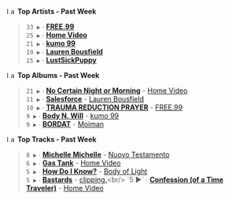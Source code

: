 <!--START_LASTFM_ARTISTS:{"period": "7day", "rows": 5}-->
<a href="https://last.fm" target="_blank"><img src="https://user-images.githubusercontent.com/17434202/215290617-e793598d-d7c9-428f-9975-156db1ba89cc.svg" alt="Last.fm Logo" width="18" height="13"/></a> **Top Artists - Past Week**

> `33 ▶️` ∙ **[FREE.99](https://www.last.fm/music/FREE.99)**<br/>
> `25 ▶️` ∙ **[Home Video](https://www.last.fm/music/Home+Video)**<br/>
> `21 ▶️` ∙ **[kumo 99](https://www.last.fm/music/kumo+99)**<br/>
> `19 ▶️` ∙ **[Lauren Bousfield](https://www.last.fm/music/Lauren+Bousfield)**<br/>
> `15 ▶️` ∙ **[LustSickPuppy](https://www.last.fm/music/LustSickPuppy)**<br/>
<!--END_LASTFM_ARTISTS-->

<!--START_LASTFM_ALBUMS:{"period": "7day", "rows": 5}-->
<a href="https://last.fm" target="_blank"><img src="https://user-images.githubusercontent.com/17434202/215290617-e793598d-d7c9-428f-9975-156db1ba89cc.svg" alt="Last.fm Logo" width="18" height="13"/></a> **Top Albums - Past Week**

> `21 ▶️` ∙ **[No Certain Night or Morning](https://www.last.fm/music/Home+Video/No+Certain+Night+or+Morning)** - [Home Video](https://www.last.fm/music/Home+Video)<br/>
> `11 ▶️` ∙ **[Salesforce](https://www.last.fm/music/Lauren+Bousfield/Salesforce)** - [Lauren Bousfield](https://www.last.fm/music/Lauren+Bousfield)<br/>
> `10 ▶️` ∙ **[TRAUMA REDUCTION PRAYER](https://www.last.fm/music/FREE.99/TRAUMA+REDUCTION+PRAYER)** - [FREE.99](https://www.last.fm/music/FREE.99)<br/>
> `9 ▶️` ∙ **[Body N. Will](https://www.last.fm/music/kumo+99/Body+N.+Will)** - [kumo 99](https://www.last.fm/music/kumo+99)<br/>
> `9 ▶️` ∙ **[BORDAT](https://www.last.fm/music/Moiman/BORDAT)** - [Moiman](https://www.last.fm/music/Moiman)<br/>
<!--END_LASTFM_ALBUMS-->

<!--START_LASTFM_TRACKS:{"period": "7day", "rows": 5}-->
<a href="https://last.fm" target="_blank"><img src="https://user-images.githubusercontent.com/17434202/215290617-e793598d-d7c9-428f-9975-156db1ba89cc.svg" alt="Last.fm Logo" width="18" height="13"/></a> **Top Tracks - Past Week**

> `8 ▶️` ∙ **[Michelle Michelle](https://www.last.fm/music/Nuovo+Testamento/_/Michelle+Michelle)** - [Nuovo Testamento](https://www.last.fm/music/Nuovo+Testamento)<br/>
> `6 ▶️` ∙ **[Gas Tank](https://www.last.fm/music/Home+Video/_/Gas+Tank)** - [Home Video](https://www.last.fm/music/Home+Video)<br/>
> `5 ▶️` ∙ **[How Do I Know?](https://www.last.fm/music/Body+of+Light/_/How+Do+I+Know%3F)** - [Body of Light](https://www.last.fm/music/Body+of+Light)<br/>
> `5 ▶️` ∙ **[Bastards](https://www.last.fm/music/clipping./_/Bastards)** - [clipping.](https://www.last.fm/music/clipping.)<br/>
> `5 ▶️` ∙ **[Confession (of a Time Traveler)](https://www.last.fm/music/Home+Video/_/Confession+(of+a+Time+Traveler))** - [Home Video](https://www.last.fm/music/Home+Video)<br/>
<!--END_LASTFM_TRACKS-->